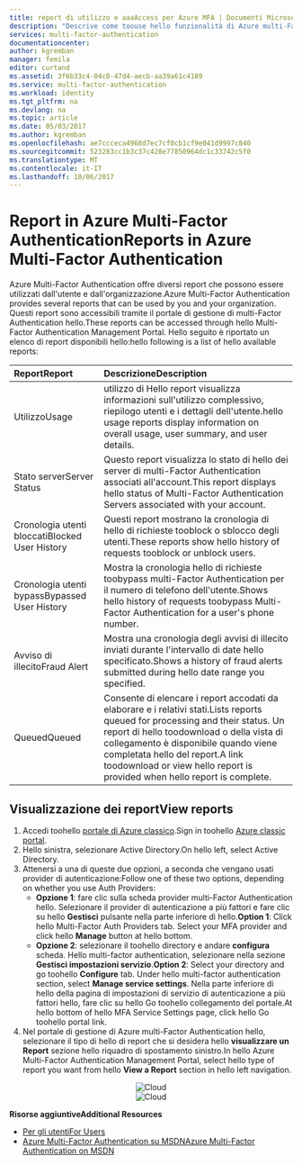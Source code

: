 ```yaml
---
title: report di utilizzo e aaaAccess per Azure MFA | Documenti Microsoft
description: "Descrive come toouse hello funzionalità di Azure multi-Factor Authentication - report."
services: multi-factor-authentication
documentationcenter: 
author: kgremban
manager: femila
editor: curtand
ms.assetid: 3f6b33c4-04c8-47d4-aecb-aa39a61c4189
ms.service: multi-factor-authentication
ms.workload: identity
ms.tgt_pltfrm: na
ms.devlang: na
ms.topic: article
ms.date: 05/03/2017
ms.author: kgremban
ms.openlocfilehash: ae7ccceca4968d7ec7cf0cb1cf9e041d9997c840
ms.sourcegitcommit: 523283cc1b3c37c428e77850964dc1c33742c5f0
ms.translationtype: MT
ms.contentlocale: it-IT
ms.lasthandoff: 10/06/2017
---
```

# <a name="reports-in-azure-multi-factor-authentication"></a><span data-ttu-id="b67b2-103">Report in Azure Multi-Factor Authentication</span><span class="sxs-lookup"><span data-stu-id="b67b2-103">Reports in Azure Multi-Factor Authentication</span></span>
<span data-ttu-id="b67b2-104">Azure Multi-Factor Authentication offre diversi report che possono essere utilizzati dall'utente e dall'organizzazione.</span><span class="sxs-lookup"><span data-stu-id="b67b2-104">Azure Multi-Factor Authentication provides several reports that can be used by you and your organization.</span></span> <span data-ttu-id="b67b2-105">Questi report sono accessibili tramite il portale di gestione di multi-Factor Authentication hello.</span><span class="sxs-lookup"><span data-stu-id="b67b2-105">These reports can be accessed through hello Multi-Factor Authentication Management Portal.</span></span> <span data-ttu-id="b67b2-106">Hello seguito è riportato un elenco di report disponibili hello:</span><span class="sxs-lookup"><span data-stu-id="b67b2-106">hello following is a list of hello available reports:</span></span>

| <span data-ttu-id="b67b2-107">Report</span><span class="sxs-lookup"><span data-stu-id="b67b2-107">Report</span></span> | <span data-ttu-id="b67b2-108">Descrizione</span><span class="sxs-lookup"><span data-stu-id="b67b2-108">Description</span></span> |
|:--- |:--- |
| <span data-ttu-id="b67b2-109">Utilizzo</span><span class="sxs-lookup"><span data-stu-id="b67b2-109">Usage</span></span> |<span data-ttu-id="b67b2-110">utilizzo di Hello report visualizza informazioni sull'utilizzo complessivo, riepilogo utenti e i dettagli dell'utente.</span><span class="sxs-lookup"><span data-stu-id="b67b2-110">hello usage reports display information on overall usage, user summary, and user details.</span></span> |
| <span data-ttu-id="b67b2-111">Stato server</span><span class="sxs-lookup"><span data-stu-id="b67b2-111">Server Status</span></span> |<span data-ttu-id="b67b2-112">Questo report visualizza lo stato di hello dei server di multi-Factor Authentication associati all'account.</span><span class="sxs-lookup"><span data-stu-id="b67b2-112">This report displays hello status of Multi-Factor Authentication Servers associated with your account.</span></span> |
| <span data-ttu-id="b67b2-113">Cronologia utenti bloccati</span><span class="sxs-lookup"><span data-stu-id="b67b2-113">Blocked User History</span></span> |<span data-ttu-id="b67b2-114">Questi report mostrano la cronologia di hello di richieste tooblock o sblocco degli utenti.</span><span class="sxs-lookup"><span data-stu-id="b67b2-114">These reports show hello history of requests tooblock or unblock users.</span></span> |
| <span data-ttu-id="b67b2-115">Cronologia utenti bypass</span><span class="sxs-lookup"><span data-stu-id="b67b2-115">Bypassed User History</span></span> |<span data-ttu-id="b67b2-116">Mostra la cronologia hello di richieste toobypass multi-Factor Authentication per il numero di telefono dell'utente.</span><span class="sxs-lookup"><span data-stu-id="b67b2-116">Shows hello history of requests toobypass Multi-Factor Authentication for a user's phone number.</span></span> |
| <span data-ttu-id="b67b2-117">Avviso di illecito</span><span class="sxs-lookup"><span data-stu-id="b67b2-117">Fraud Alert</span></span> |<span data-ttu-id="b67b2-118">Mostra una cronologia degli avvisi di illecito inviati durante l'intervallo di date hello specificato.</span><span class="sxs-lookup"><span data-stu-id="b67b2-118">Shows a history of fraud alerts submitted during hello date range you specified.</span></span> |
| <span data-ttu-id="b67b2-119">Queued</span><span class="sxs-lookup"><span data-stu-id="b67b2-119">Queued</span></span> |<span data-ttu-id="b67b2-120">Consente di elencare i report accodati da elaborare e i relativi stati.</span><span class="sxs-lookup"><span data-stu-id="b67b2-120">Lists reports queued for processing and their status.</span></span> <span data-ttu-id="b67b2-121">Un report di hello toodownload o della vista di collegamento è disponibile quando viene completata hello del report.</span><span class="sxs-lookup"><span data-stu-id="b67b2-121">A link toodownload or view hello report is provided when hello report is complete.</span></span> |

## <a name="view-reports"></a><span data-ttu-id="b67b2-122">Visualizzazione dei report</span><span class="sxs-lookup"><span data-stu-id="b67b2-122">View reports</span></span>
1. <span data-ttu-id="b67b2-123">Accedi toohello [portale di Azure classico](https://manage.windowsazure.com).</span><span class="sxs-lookup"><span data-stu-id="b67b2-123">Sign in toohello [Azure classic portal](https://manage.windowsazure.com).</span></span>
2. <span data-ttu-id="b67b2-124">Hello sinistra, selezionare Active Directory.</span><span class="sxs-lookup"><span data-stu-id="b67b2-124">On hello left, select Active Directory.</span></span>
3. <span data-ttu-id="b67b2-125">Attenersi a una di queste due opzioni, a seconda che vengano usati provider di autenticazione:</span><span class="sxs-lookup"><span data-stu-id="b67b2-125">Follow one of these two options, depending on whether you use Auth Providers:</span></span>
   * <span data-ttu-id="b67b2-126">**Opzione 1**: fare clic sulla scheda provider multi-Factor Authentication hello. Selezionare il provider di autenticazione a più fattori e fare clic su hello **Gestisci** pulsante nella parte inferiore di hello.</span><span class="sxs-lookup"><span data-stu-id="b67b2-126">**Option 1**: Click hello Multi-Factor Auth Providers tab. Select your MFA provider and click hello **Manage** button at hello bottom.</span></span>
   * <span data-ttu-id="b67b2-127">**Opzione 2**: selezionare il toohello directory e andare **configura** scheda. Hello multi-factor authentication, selezionare nella sezione **Gestisci impostazioni servizio**.</span><span class="sxs-lookup"><span data-stu-id="b67b2-127">**Option 2**: Select your directory and go toohello **Configure** tab. Under hello multi-factor authentication section, select **Manage service settings**.</span></span> <span data-ttu-id="b67b2-128">Nella parte inferiore di hello della pagina di impostazioni di servizio di autenticazione a più fattori hello, fare clic su hello Go toohello collegamento del portale.</span><span class="sxs-lookup"><span data-stu-id="b67b2-128">At hello bottom of hello MFA Service Settings page, click hello Go toohello portal link.</span></span>
4. <span data-ttu-id="b67b2-129">Nel portale di gestione di Azure multi-Factor Authentication hello, selezionare il tipo di hello di report che si desidera hello **visualizzare un Report** sezione hello riquadro di spostamento sinistro.</span><span class="sxs-lookup"><span data-stu-id="b67b2-129">In hello Azure Multi-Factor Authentication Management Portal, select hello type of report you want from hello **View a Report** section in hello left navigation.</span></span>

<span data-ttu-id="b67b2-130"><center>![Cloud](./media/multi-factor-authentication-manage-reports/report.png)</center></span><span class="sxs-lookup"><span data-stu-id="b67b2-130"><center>![Cloud](./media/multi-factor-authentication-manage-reports/report.png)</center></span></span>


<span data-ttu-id="b67b2-131">**Risorse aggiuntive**</span><span class="sxs-lookup"><span data-stu-id="b67b2-131">**Additional Resources**</span></span>

* [<span data-ttu-id="b67b2-132">Per gli utenti</span><span class="sxs-lookup"><span data-stu-id="b67b2-132">For Users</span></span>](end-user/multi-factor-authentication-end-user.md)
* [<span data-ttu-id="b67b2-133">Azure Multi-Factor Authentication su MSDN</span><span class="sxs-lookup"><span data-stu-id="b67b2-133">Azure Multi-Factor Authentication on MSDN</span></span>](https://msdn.microsoft.com/library/azure/dn249471.aspx)
